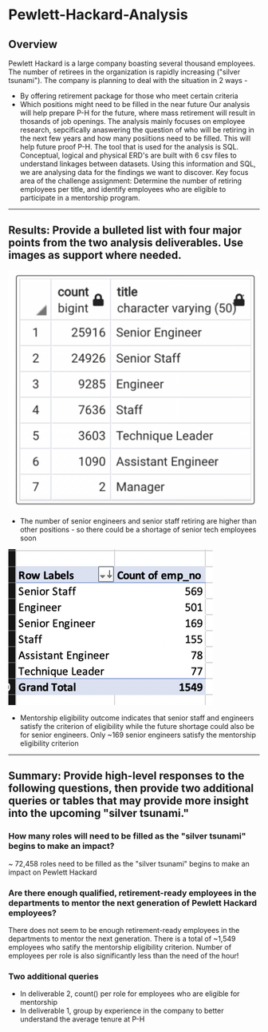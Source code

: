 # Pewlett-Hackard-Analysis

## Overview
Pewlett Hackard is a large company boasting several thousand employees. The number of retirees in the organization is rapidly increasing ("silver tsunami"). The company is planning to deal with the situation in 2 ways - 
* By offering retirement package for those who meet certain criteria
* Which positions might need to be filled in the near future
Our analysis will help prepare P-H for the future, where mass retirement will result in thosands of job openings. The analysis mainly focuses on employee research, sepcifically anaswering the question of who will be retiring in the next few years and how many posiitions need to be filled. This will help future proof P-H. 
The tool that is used for the analysis is SQL. Conceptual, logical and physical ERD's are built with 6 csv files to understand linkages between datasets. Using this information and SQL, we are analysing data for the findings we want to discover.
Key focus area of the challenge assignment: Determine the number of retiring employees per title, and identify employees who are eligible to participate in a mentorship program.

---

## Results: Provide a bulleted list with four major points from the two analysis deliverables. Use images as support where needed.
![retiring_titles_image](https://github.com/preerit/Pewlett-Hackard-Analysis/blob/main/ritiring_titiles_image.png)
* The number of senior engineers and senior staff retiring are higher than other positions - so there could be a shortage of senior tech employees soon

![mentorship_eligibility_image](https://github.com/preerit/Pewlett-Hackard-Analysis/blob/main/mentorship_eligibility_image.png)
* Mentorship eligibility outcome indicates that senior staff and engineers satisfy the criterion of eligibility while the future shortage could also be for senior engineers. Only ~169 senior engineers satisfy the mentorship eligibility criterion

---

## Summary: Provide high-level responses to the following questions, then provide two additional queries or tables that may provide more insight into the upcoming "silver tsunami."
### How many roles will need to be filled as the "silver tsunami" begins to make an impact?
~ 72,458 roles need to be filled as the "silver tsunami" begins to make an impact on Pewlett Hackard
### Are there enough qualified, retirement-ready employees in the departments to mentor the next generation of Pewlett Hackard employees?
There does not seem to be enough retirement-ready employees in the departments to mentor the next generation. There is a total of ~1,549 employees who satify the mentorship eligibility criterion. Number of employees per role is also significantly less than the need of the hour!
### Two additional queries
* In deliverable 2, count() per role for employees who are eligible for mentorship
* In deliverable 1, group by experience in the company to better understand the average tenure at P-H
